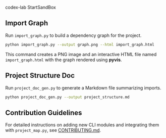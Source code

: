  codex-lab
StartSandBox

## Import Graph

Run `import_graph.py` to build a dependency graph for the project.

```bash
python import_graph.py --output graph.png --html import_graph.html
```

This command creates a PNG image and an interactive HTML file named
`import_graph.html` with the graph rendered using **pyvis**.

## Project Structure Doc

Run `project_doc_gen.py` to generate a Markdown file summarizing imports.

```bash
python project_doc_gen.py --output project_structure.md
```

## Contribution Guidelines

For detailed instructions on adding new CLI modules and integrating them with `project_map.py`, see [CONTRIBUTING.md](CONTRIBUTING.md).
